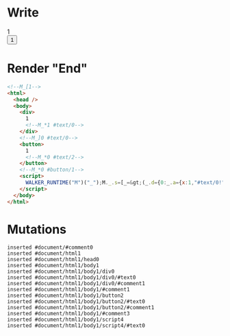 # Write
  <!--M_[1--><div>1<!--M_*1 #text/0--></div><!--M_]0 #text/0--><button>1<!--M_*0 #text/2--></button><!--M_*0 #button/1--><script>WALKER_RUNTIME("M")("_");M._.s=[_=>(_.d={0:_.a={x:1,"#text/0!":_.b={},"#text/0(":_.c={}},1:_.b},_.b._=_.a,_.c.renderBody=_._["packages/translator-tags/src/__tests__/fixtures/define-tag-render-closure/template.marko_1_renderer"](_.a),_.d)];M._.e=[1,"packages/translator-tags/src/__tests__/fixtures/define-tag-render-closure/template.marko_1_x/subscriber",0,"packages/translator-tags/src/__tests__/fixtures/define-tag-render-closure/template.marko_0_x"];M._.d=1;M._.w()</script>


# Render "End"
```html
<!--M_[1-->
<html>
  <head />
  <body>
    <div>
      1
      <!--M_*1 #text/0-->
    </div>
    <!--M_]0 #text/0-->
    <button>
      1
      <!--M_*0 #text/2-->
    </button>
    <!--M_*0 #button/1-->
    <script>
      WALKER_RUNTIME("M")("_");M._.s=[_=&gt;(_.d={0:_.a={x:1,"#text/0!":_.b={},"#text/0(":_.c={}},1:_.b},_.b._=_.a,_.c.renderBody=_._["packages/translator-tags/src/__tests__/fixtures/define-tag-render-closure/template.marko_1_renderer"](_.a),_.d)];M._.e=[1,"packages/translator-tags/src/__tests__/fixtures/define-tag-render-closure/template.marko_1_x/subscriber",0,"packages/translator-tags/src/__tests__/fixtures/define-tag-render-closure/template.marko_0_x"];M._.d=1;M._.w()
    </script>
  </body>
</html>
```

# Mutations
```
inserted #document/#comment0
inserted #document/html1
inserted #document/html1/head0
inserted #document/html1/body1
inserted #document/html1/body1/div0
inserted #document/html1/body1/div0/#text0
inserted #document/html1/body1/div0/#comment1
inserted #document/html1/body1/#comment1
inserted #document/html1/body1/button2
inserted #document/html1/body1/button2/#text0
inserted #document/html1/body1/button2/#comment1
inserted #document/html1/body1/#comment3
inserted #document/html1/body1/script4
inserted #document/html1/body1/script4/#text0
```